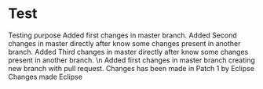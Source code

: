 # Test
Testing purpose
Added first changes in master branch.
Added Second changes in master directly after know some changes present in another branch.
Added Third changes in master directly after know some changes present in another branch.
\n Added first changes in master branch creating new branch with pull request.
Changes has been made in Patch 1 by Eclipse
Changes made Eclipse
